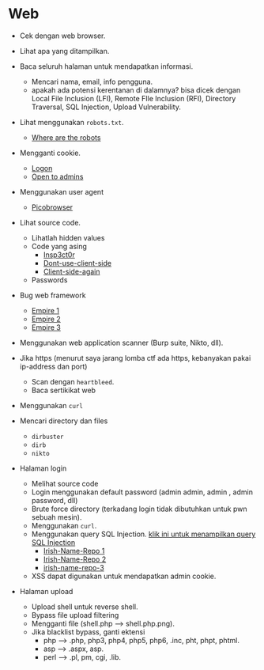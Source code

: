 # Web
* Cek dengan web browser.

* Lihat apa yang ditampilkan.

* Baca seluruh halaman untuk mendapatkan informasi.
  * Mencari nama, email, info pengguna.
  * apakah ada potensi kerentanan di dalamnya? bisa dicek dengan Local File Inclusion (LFI), Remote FIle Inclusion (RFI), Directory Traversal, SQL Injection, Upload Vulnerability.
  
* Lihat menggunakan `robots.txt`.
	- [Where are the robots](https://github.com/ahm4ddm/Writeups-picoCTF2019/blob/master/Web.md#4-where-are-the-robots)

* Mengganti cookie.
	- [Logon](https://github.com/ahm4ddm/Writeups-picoCTF2019/blob/master/Web.md#3-logon)
	- [Open to admins](https://github.com/ahm4ddm/Writeups-picoCTF2019/blob/master/Web.md#6-open-to-admins)
	
* Menggunakan user agent
	- [Picobrowser](https://github.com/ahm4ddm/Writeups-picoCTF2019/blob/master/Web.md#7-picobrowser)
	
* Lihat source code.
  * Lihatlah hidden values
  * Code yang asing
	- [Insp3ct0r](https://github.com/ahm4ddm/Writeups-picoCTF2019/blob/master/Web.md#1-inpe3tor)
	- [Dont-use-client-side](https://github.com/ahm4ddm/Writeups-picoCTF2019/blob/master/Web.md#2-dont-use-client-side)
	- [Client-side-again](https://github.com/ahm4ddm/Writeups-picoCTF2019/blob/master/Web.md#5-client-side-again)
  * Passwords
  
* Bug web framework
	- [Empire 1](https://github.com/ahm4ddm/Writeups-picoCTF2019/blob/master/Web.md#11-empire-1)
	- [Empire 2](https://github.com/ahm4ddm/Writeups-picoCTF2019/blob/master/Web.md#12-empire-2)
	- [Empire 3](https://github.com/ahm4ddm/Writeups-picoCTF2019/blob/master/Web.md#13-empire-3)

* Menggunakan web application scanner (Burp suite, Nikto, dll).

* Jika https (menurut saya jarang lomba ctf ada https, kebanyakan pakai ip-address dan port)
  * Scan dengan `heartbleed`.
  * Baca sertikikat web
  
* Menggunakan `curl`

* Mencari directory dan files
  * `dirbuster`
  * `dirb`
  * `nikto`
  
* Halaman login
  * Melihat source code
  * Login menggunakan default password (admin admin, admin  , admin password, dll)
  * Brute force directory (terkadang login tidak dibutuhkan untuk pwn sebuah mesin).
  * Menggunakan `curl`.
  * Menggunakan query SQL Injection. [klik ini untuk menampilkan query SQL Injection](https://github.com/ahm4ddm/Best-Practice-101/blob/master/query%20sql%20injection.txt)
	- [Irish-Name-Repo 1](https://github.com/ahm4ddm/Writeups-picoCTF2019/blob/master/Web.md#8-irish-name-repo-1)
	- [Irish-Name-Repo 2](https://github.com/ahm4ddm/Writeups-picoCTF2019/blob/master/Web.md#9-irish-name-repo-2)
	- [irish-name-repo-3](https://github.com/ahm4ddm/Writeups-picoCTF2019/blob/master/Web.md#10-irish-name-repo-3)
  * XSS dapat digunakan untuk mendapatkan admin cookie.
  
* Halaman upload
  * Upload shell untuk reverse shell.
  * Bypass file upload filtering
  * Mengganti file (shell.php --> shell.php.png).
  * Jika blacklist bypass, ganti ektensi
    * php --> .php, php3, php4, php5, php6, .inc, pht, phpt, phtml.
    * asp --> .aspx, asp.
    * perl --> .pl, pm, cgi, .lib.
